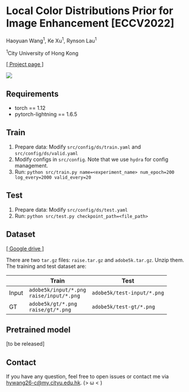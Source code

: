 # Local Color Distributions Prior for Image Enhancement [ECCV2022]

Haoyuan Wang<sup>1</sup>, Ke Xu<sup>1</sup>, Rynson Lau<sup>1</sup>

<sup>1</sup>City University of Hong Kong

[[ Project page ]](https://hywang99.github.io/2022/07/09/lcdpnet/)

![](https://hywang99.github.io/images/lcdpnet/arch.png)

## Requirements

- torch == 1.12
- pytorch-lightning == 1.6.5

## Train

1. Prepare data: Modify `src/config/ds/train.yaml` and `src/config/ds/valid.yaml`
2. Modify configs in `src/config`. Note that we use `hydra` for config management.
3. Run: `python src/train.py name=<experiment_name> num_epoch=200 log_every=2000 valid_every=20`

## Test

1. Prepare data: Modify `src/config/ds/test.yaml`
2. Run: `python src/test.py checkpoint_path=<file_path>`

## Dataset

[[ Google drive ]](https://drive.google.com/drive/folders/10Reaq-N0DiZiFpSrZ8j5g3g0EJes4JiS?usp=sharing)

There are two `tar.gz` files: `raise.tar.gz` and `adobe5k.tar.gz`. Unzip them. The training and test dataset are:

|       | Train | Test |
|-------|-------|------|
| Input | `adobe5k/input/*.png` <br /> `raise/input/*.png` | `adobe5k/test-input/*.png` |
| GT    | `adobe5k/gt/*.png` <br /> `raise/gt/*.png`       | `adobe5k/test-gt/*.png` |

## Pretrained model

[to be released]

## Contact

If you have any question, feel free to open issues or contact me via hywang26-c@my.cityu.edu.hk. (> ω < )
